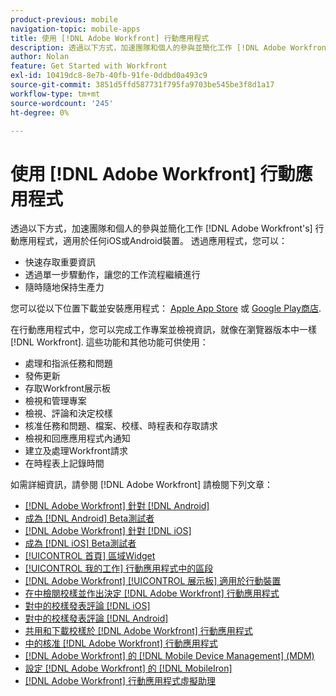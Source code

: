 ```yaml
---
product-previous: mobile
navigation-topic: mobile-apps
title: 使用 [!DNL Adobe Workfront] 行動應用程式
description: 透過以下方式，加速團隊和個人的參與並簡化工作 [!DNL Adobe Workfront's] 行動應用程式，適用於任何iOS或Android裝置。
author: Nolan
feature: Get Started with Workfront
exl-id: 10419dc8-8e7b-40fb-91fe-0ddbd0a493c9
source-git-commit: 3851d5ffd587731f795fa9703be545be3f8d1a17
workflow-type: tm+mt
source-wordcount: '245'
ht-degree: 0%

---
```


# 使用 [!DNL Adobe Workfront] 行動應用程式

透過以下方式，加速團隊和個人的參與並簡化工作 [!DNL Adobe Workfront's] 行動應用程式，適用於任何iOS或Android裝置。 透過應用程式，您可以：

* 快速存取重要資訊
* 透過單一步驟動作，讓您的工作流程繼續進行
* 隨時隨地保持生產力

您可以從以下位置下載並安裝應用程式： [Apple App Store](https://www.apple.com/app-store/) 或 [Google Play商店](https://play.google.com/store/apps；).

在行動應用程式中，您可以完成工作專案並檢視資訊，就像在瀏覽器版本中一樣 [!DNL Workfront]. 這些功能和其他功能可供使用：

* 處理和指派任務和問題
* 發佈更新
* 存取Workfront展示板
* 檢視和管理專案
* 檢視、評論和決定校樣
* 核准任務和問題、檔案、校樣、時程表和存取請求
* 檢視和回應應用程式內通知
* 建立及處理Workfront請求
* 在時程表上記錄時間

<!--
>[!NOTE]
>
>The [!DNL Adobe Workfront] mobile app is replacing the [!DNL Workfront Proof] app, which is no longer supported and will be removed entirely with the 23.4 release in October. [!DNL Workfront] customers should now use the [!DNL Adobe Workfront] mobile app for conducting their proof reviews and approvals.
-->

如需詳細資訊，請參閱 [!DNL Adobe Workfront] 請檢閱下列文章：

* [[!DNL Adobe Workfront] 針對 [!DNL Android]](../../../workfront-basics/mobile-apps/using-the-workfront-mobile-app/workfront-for-android.md)
* [成為 [!DNL Android] Beta測試者](../../../workfront-basics/mobile-apps/using-the-workfront-mobile-app/android-beta-tester.md)
* [[!DNL Adobe Workfront] 針對 [!DNL iOS]](../../../workfront-basics/mobile-apps/using-the-workfront-mobile-app/workfront-for-ios.md)
* [成為 [!DNL iOS] Beta測試者](../../../workfront-basics/mobile-apps/using-the-workfront-mobile-app/ios-beta-tester.md)
* [[!UICONTROL 首頁] 區域Widget](../../../workfront-basics/mobile-apps/using-the-workfront-mobile-app/home-area-widgets-mobile.md)
* [[!UICONTROL 我的工作] 行動應用程式中的區段](../../../workfront-basics/mobile-apps/using-the-workfront-mobile-app/my-work-section-mobile.md)
* [[!DNL Adobe Workfront] [!UICONTROL 展示板] 適用於行動裝置](/help/quicksilver/workfront-basics/mobile-apps/using-the-workfront-mobile-app/mobile-boards.md)
* [在中檢閱校樣並作出決定 [!DNL Adobe Workfront] 行動應用程式](../../../workfront-basics/mobile-apps/using-the-workfront-mobile-app/work-with-proofs-in-mobile-app.md)
* [對中的校樣發表評論 [!DNL iOS]](../../../workfront-basics/mobile-apps/using-the-workfront-mobile-app/comment-on-proofs-ios.md)
* [對中的校樣發表評論 [!DNL Android]](../../../workfront-basics/mobile-apps/using-the-workfront-mobile-app/comment-on-proofs-android.md)
* [共用和下載校樣於 [!DNL Adobe Workfront] 行動應用程式](../../../workfront-basics/mobile-apps/using-the-workfront-mobile-app/share-proofs-mobile.md)
* [中的核准 [!DNL Adobe Workfront] 行動應用程式](../../../workfront-basics/mobile-apps/using-the-workfront-mobile-app/approvals-in-mobile-app.md)
* [[!DNL Adobe Workfront] 的 [!DNL Mobile Device Management] (MDM)](../../../workfront-basics/mobile-apps/using-the-workfront-mobile-app/wf-mdm.md)
* [設定 [!DNL Adobe Workfront] 的 [!DNL MobileIron]](../../../workfront-basics/mobile-apps/using-the-workfront-mobile-app/wf-mobileiron-configs.md)
* [[!DNL Adobe Workfront] 行動應用程式虛擬助理](../../../workfront-basics/mobile-apps/using-the-workfront-mobile-app/wf-mobile-virtual-assistant.md)
